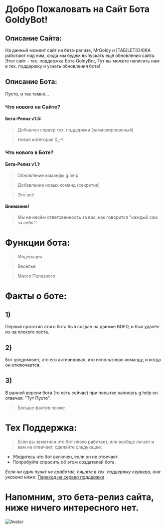 # Добро Пожаловать на Сайт Бота GoldyBot!

## Описание Сайта:
На данный момент сайт на бета-релизе, MrGoldy и [ТАБ]LET[O4]KA работают над ним, сюда мы будем выпускать ещё обновления сайта.
Этот сайт - тех. поддержка Бота GoldyBot, Тут вы можете написать нам в тех. поддержку и узнать обновления бота!

## Описание Бота:
Пусто, и так темно...

### Что нового на Сайте?
#### Бета-Релиз v1.5:

> Добавлен сервер тех. поддержки (замаскированный)

> Новая категория 0_-?

### Что нового в Боте?
#### Бета-Релиз v1.1:

> Обновление команды g.help

> Добавление новых команд (секретик)

> Это всё



#### Внимание! 
> Мы не несём ответсвенность за вас, как говорится "каждый сам за себя"!





# Функции бота:
> Модерация

> Веселье 

> Много Полезного


# Факты о боте:
## 1) 
Первый прототип этого бота был создан на движке BDFD, и был удалён из-за плохого хоста. 
## 2) 
Бот уведомляет, кто его активировал, кто использовал команду, и когда он отключается. 
## 3) 
В ранней версии бота (то есть сейчас) при попытке написать g.help он отвечал: "Тут Пусто".

> Больше фактов позже  
   
# Тех Поддержка:
> Если вы заметили что бот плохо работает, или вообще логает и вам не отвечает, сделайте следующее:

- Убедитесь что бот включен, если он не отвечает.
- Попробуйте спросить об этом создателей бота.

_Если ни один пункт не сработал, пишите в тех. поддержку сервера, она указана ниже:_
[Переход на сервер поддержки](https://discord.gg/6U9MA82RUy)

# Напомним, это бета-релиз сайта, ниже ничего интересного нет.
![Avatar](https://raw.githubusercontent.com/nikitosPy/goldy/gh-pages/images%20(1).jpeg)
